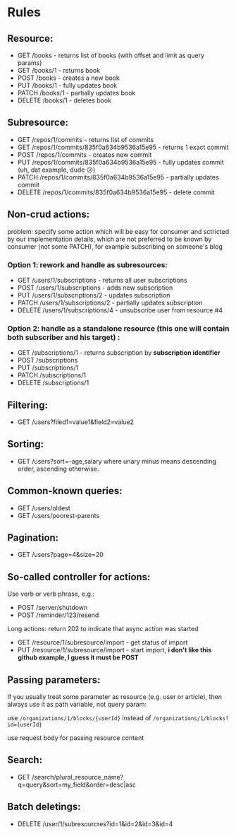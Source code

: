 # Rules

## Resource:

* GET /books - returns list of books (with offset and limit as query params)
* GET /books/1 - returns book
* POST /books - creates a new book
* PUT /books/1 - fully updates book
* PATCH /books/1 - partially updates book
* DELETE /books/1 - deletes book


## Subresource:

* GET /repos/1/commits - returns list of commits
* GET /repos/1/commits/835f0a634b9536a15e95 - returns 1 exact commit
* POST /repos/1/commits - creates new commit
* PUT /repos/1/commits/835f0a634b9536a15e95 - fully updates commit (uh, dat example, dude :confused:)
* PATCH /repos/1/commits/835f0a634b9536a15e95 - partially updates commit
* DELETE /repos/1/commits/835f0a634b9536a15e95 - delete commit


## Non-crud actions:

problem: specify some action which will be easy for consumer and sctricted by our implementation details, which are not preferred to be known by consumer (not some PATCH), for example subscribing on someone's blog

### Option 1: rework and handle as subresources: 

* GET /users/1/subscriptions - returns all user subscriptions
* POST /users/1/subscriptions - adds new subscription
* PUT /users/1/subscriptions/2 - updates subscription
* PATCH /users/1/subscriptions/2 - partially updates subscription
* DELETE /users/1/subscriptions/4 - unsubscribe user from resource #4


### Option 2: handle as a standalone resource (this one will contain both subscriber and his target) :
 
* GET /subscriptions/1 - returns subscription by **subscription identifier**
* POST /subscriptions
* PUT /subscriptions/1
* PATCH /subscriptions/1
* DELETE /subscriptions/1


## Filtering:

* GET /users?filed1=value1&field2=value2

## Sorting:

* GET /users?sort=-age,salary
where unary minus means descending order, ascending otherwise.

## Common-known queries:

* GET /users/oldest
* GET /users/poorest-parents

## Pagination:

* GET /users?page=4&size=20

## So-called controller for actions:

Use verb or verb phrase, e.g.:

* POST /server/shutdown
* POST /reminder/123/resend

Long actions: return 202 to indicate that async action was started

* GET /resource/1/subresource/import - get status of import
* PUT /resource/1/subresource/import - start import, **i don't like this github example, I guess it must be POST**

## Passing parameters:

If you usually treat some parameter as resource (e.g. user or article), then always use it as path variable, not query param:

use `/organizations/1/blocks/{userId}` instead of `/organizations/1/blocks?id={userId}`

use request body for passing resource content

## Search:

* GET /search/plural_resource_name?q=query&sort=my_field&order=desc|asc


## Batch deletings:

* DELETE /user/1/subresourcres?id=1&id=2&id=3&id=4
